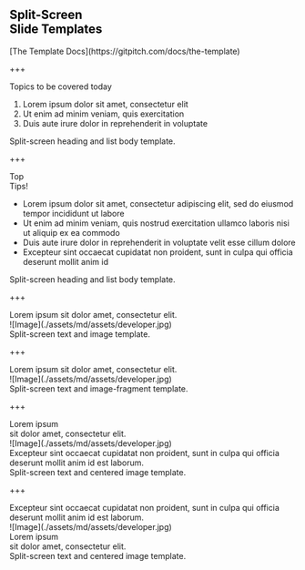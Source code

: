 
<!-- .slide: data-background-image="./assets/md/assets/pencils.jpg" data-background-size="100% 100%" data-background-position="center" data-background=" " data-background-repeat=" " data-background-transition="none" -->

<span class="menu-title" style="display: none">Split-Screen Templates</span>

## <span style="color: black">Split-Screen<br> Slide Templates</span>

<i class="fa fa-arrow-down text-black" aria-hidden="true"> </i>

<div class="south docslink span-50">
[The Template Docs](https://gitpitch.com/docs/the-template)
</div>

+++
<!-- .slide: data-background-image="./assets/md/assets/orange.jpg" data-background-size="50% 100%" data-background-position="right" data-background=" " data-background-repeat=" " data-background-transition="none" -->

<span class="menu-title" style="display: none">Heading + List Body</span>

<div class="west split-screen-heading text-orange span-50">
Topics to be covered today
</div>

<div class="east text-white span-45">
<ol class="split-screen-list">
<li class="   ">Lorem ipsum dolor sit amet, consectetur elit</li>
<li class="   ">Ut enim ad minim veniam, quis exercitation</li>
<li class="   ">Duis aute irure dolor in reprehenderit in voluptate</li>
</ol>
</div>

<div class="south-west template-note text-gray">
Split-screen heading and list body template.
</div>


+++
<!-- .slide: data-background-image="./assets/md/assets/pink.jpg" data-background-size="70% 100%" data-background-position="left" data-background=" " data-background-repeat=" " data-background-transition="none" -->

<span class="menu-title" style="display: none">Heading + List Body</span>

<div class="east split-screen-heading text-pink span-50">
Top<br>Tips!
</div>

<div class="west text-white span-65">
<ul class="split-screen-list">
<li class="   ">Lorem ipsum dolor sit amet, consectetur adipiscing elit, sed do eiusmod tempor incididunt ut labore</li>
<li class="   ">Ut enim ad minim veniam, quis nostrud exercitation ullamco laboris nisi ut aliquip ex ea commodo</li>
<li class="   ">Duis aute irure dolor in reprehenderit in voluptate velit esse cillum dolore</li>
<li class="   ">Excepteur sint occaecat cupidatat non proident, sunt in culpa qui officia deserunt mollit anim id</li>
</ul>
</div>

<div class="south-west template-note text-white">
Split-screen heading and list body template.
</div>


+++
<!-- .slide: data-background-image="./assets/md/assets/black.jpg" data-background-size="50% 100%" data-background-position="right" data-background=" " data-background-repeat=" " data-background-transition="none" -->

<span class="menu-title" style="display: none">Text + Image</span>

<div class="east split-screen-byline text-white">
Lorem ipsum sit dolor amet, consectetur elit.
</div>

<div class="west split-screen-img">
![Image](./assets/md/assets/developer.jpg)
</div>

<div class="south-west template-note text-gray">
Split-screen text and image template.
</div>


+++
<!-- .slide: data-background-image="./assets/md/assets/green.jpg" data-background-size="50% 100%" data-background-position="left" data-background=" " data-background-repeat=" " data-background-transition="none" -->

<span class="menu-title" style="display: none">Text + Image Fragment</span>

<div class="west split-screen-byline text-white">
Lorem ipsum sit dolor amet, consectetur elit.
</div>

<div class="east split-screen-img fragment">
![Image](./assets/md/assets/developer.jpg)
</div>

<div class="south-west template-note text-white">
Split-screen text and image-fragment template.
</div>


+++
<!-- .slide: data-background-image="./assets/md/assets/black.jpg" data-background-size="50% 100%" data-background-position="left" data-background=" " data-background-repeat=" " data-background-transition="none" -->

<span class="menu-title" style="display: none">Text + Image Centered</span>

<div class="west split-screen-byline text-white">
Lorem ipsum<br>sit dolor amet, consectetur elit.
</div>

<div class="midpoint split-screen-img">
![Image](./assets/md/assets/developer.jpg)
</div>

<div class="east split-screen-text text-black">
Excepteur sint occaecat cupidatat non proident, sunt in culpa qui officia deserunt mollit anim id est laborum.
</div>

<div class="south-west template-note text-white">
Split-screen text and centered image template.
</div>


+++
<!-- .slide: data-background-image="./assets/md/assets/pink.jpg" data-background-size="50% 100%" data-background-position="right" data-background=" " data-background-repeat=" " data-background-transition="none" -->

<span class="menu-title" style="display: none">Text + Image Centered</span>

<div class="east split-screen-text text-white">
Excepteur sint occaecat cupidatat non proident, sunt in culpa qui officia deserunt mollit anim id est laborum.
</div>

<div class="midpoint split-screen-img">
![Image](./assets/md/assets/developer.jpg)
</div>

<div class="west split-screen-byline">
Lorem ipsum<br>sit dolor amet, consectetur elit.
</div>

<div class="south-west template-note text-gray">
Split-screen text and centered image template.
</div>